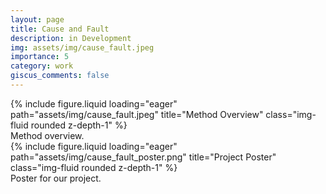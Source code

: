 ```yaml
---
layout: page
title: Cause and Fault
description: in Development
img: assets/img/cause_fault.jpeg
importance: 5
category: work
giscus_comments: false
---
```


<!-- It’s widely thought that responsibility requires causation. This is codified in the law, and central to philosophical and psychological theories of causation and responsibility. But there are different kinds of causes. Some directly produce their effects, some do so indirectly and some, like absences, don’t produce them at all. Adults and children distinguish these kinds of causes and use different causal verbs to refer to them. Here we ask how children’s developing ability to distinguish these kinds of causes relates to their understanding of moral responsibility. We found in Experiment 1 that when Andy hits Suzy with his bike, she falls into a fence and it breaks, 3-year-old children understood “caused”, “break” and “fault” to refer to the proximal cause (e.g., Suzy). By 4, children understood these verbs to refer to different causes: Andy, the distal cause, “caused” the fence to break, it’s his “fault” that it broke, but Suzy, the proximal cause, “broke” it. In Experiment 2, we found that when Suzy let go of Andy’s safety rope, he slips while wall climbing, falls into a fan and the fan breaks, 3-year-olds understood “caused”, “break” and “fault” to refer to the direct cause Andy. Around 5 or 6, children understood these verbs to refer to different causes. Suzy, the absent cause, “caused” the fan to break, it’s her “fault” that it broke, but Andy, the direct cause, “broke” it. We discuss our findings in the context of an outcome to intention shift in children’s developing understanding of moral responsibility and suggest that there may be a more fundamental shift in children’s understanding of causation. -->

<div class="row">
    <div class="col-sm mt-3 mt-md-0">
        {% include figure.liquid loading="eager" path="assets/img/cause_fault.jpeg" title="Method Overview" class="img-fluid rounded z-depth-1" %}
    </div>
</div>
<div class="caption">
    Method overview.
</div>

<div class="row">
    <div class="col-sm mt-3 mt-md-0">
        {% include figure.liquid loading="eager" path="assets/img/cause_fault_poster.png" title="Project Poster" class="img-fluid rounded z-depth-1" %}
    </div>
</div>
<div class="caption">
    Poster for our project.
</div>